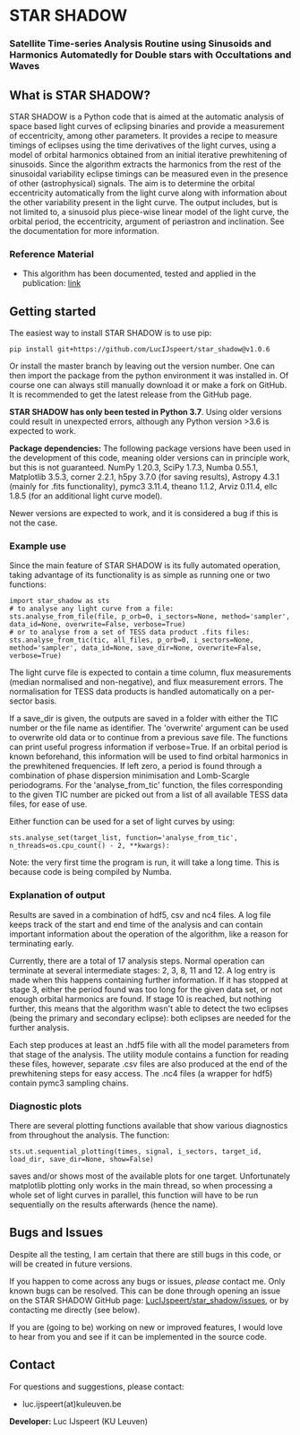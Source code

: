 # STAR SHADOW
### Satellite Time-series Analysis Routine using Sinusoids and Harmonics Automatedly for Double stars with Occultations and Waves


## What is STAR SHADOW?
STAR SHADOW is a Python code that is aimed at the automatic analysis of space based light curves of eclipsing binaries 
and provide a measurement of eccentricity, among other parameters. It provides a recipe to measure timings of eclipses 
using the time derivatives of the light curves, using a model of orbital harmonics obtained from an initial iterative 
prewhitening of sinusoids. Since the algorithm extracts the harmonics from the rest of the sinusoidal variability 
eclipse timings can be measured even in the presence of other (astrophysical) signals. The aim is to determine 
the orbital eccentricity automatically from the light curve along with information about the other variability present 
in the light curve. The output includes, but is not limited to, a sinusoid plus piece-wise linear model of 
the light curve, the orbital period, the eccentricity, argument of periastron and inclination. See the documentation 
for more information.


### Reference Material

* This algorithm has been documented, tested and applied in the publication: [link](link)


## Getting started

The easiest way to install STAR SHADOW is to use pip:

    pip install git+https://github.com/LucIJspeert/star_shadow@v1.0.6

Or install the master branch by leaving out the version number. 
One can then import the package from the python environment it was installed in. 
Of course one can always still manually download it or make a fork on GitHub. 
It is recommended to get the latest release from the GitHub page. 

**STAR SHADOW has only been tested in Python 3.7**. Using older versions could result in unexpected errors, 
although any Python version >3.6 is expected to work.

**Package dependencies:** The following package versions have been used in the development of this code, 
meaning older versions can in principle work, but this is not guaranteed. NumPy 1.20.3, SciPy 1.7.3, Numba 0.55.1, 
Matplotlib 3.5.3, corner 2.2.1, h5py 3.7.0 (for saving results), Astropy 4.3.1 (mainly for .fits functionality), 
pymc3 3.11.4, theano 1.1.2, Arviz 0.11.4, ellc 1.8.5 (for an additional light curve model).

Newer versions are expected to work, and it is considered a bug if this is not the case.


### Example use

Since the main feature of STAR SHADOW is its fully automated operation, taking advantage of its functionality is 
as simple as running one or two functions:

    import star_shadow as sts
    # to analyse any light curve from a file: 
    sts.analyse_from_file(file, p_orb=0, i_sectors=None, method='sampler', data_id=None, overwrite=False, verbose=True)
    # or to analyse from a set of TESS data product .fits files:
    sts.analyse_from_tic(tic, all_files, p_orb=0, i_sectors=None, method='sampler', data_id=None, save_dir=None, overwrite=False, verbose=True)

The light curve file is expected to contain a time column, flux measurements (median normalised and non-negative), 
and flux measurement errors. The normalisation for TESS data products is handled automatically on a per-sector basis. 

If a save_dir is given, the outputs are saved in a folder with either the TIC number or the file name as identifier. 
The 'overwrite' argument can be used to overwrite old data or to continue from a previous save file. The functions can 
print useful progress information if verbose=True. If an orbital period is known beforehand, this information 
will be used to find orbital harmonics in the prewhitened frequencies. If left zero, a period is found through 
a combination of phase dispersion minimisation and Lomb-Scargle periodograms. For the 'analyse_from_tic' function, 
the files corresponding to the given TIC number are picked out from a list of all available TESS data files, 
for ease of use.

Either function can be used for a set of light curves by using:

    sts.analyse_set(target_list, function='analyse_from_tic', n_threads=os.cpu_count() - 2, **kwargs):

Note: the very first time the program is run, it will take a long time. This is because code is being compiled by Numba.


### Explanation of output

Results are saved in a combination of hdf5, csv and nc4 files. A log file keeps track of the start and end time 
of the analysis and can contain important information about the operation of the algorithm, like a reason for 
terminating early.

Currently, there are a total of 17 analysis steps. Normal operation can terminate at several intermediate stages: 
2, 3, 8, 11 and 12. A log entry is made when this happens containing further information. If it has stopped at stage 3, 
either the period found was too long for the given data set, or not enough orbital harmonics are found. 
If stage 10 is reached, but nothing further, this means that the algorithm wasn't able to detect the 
two eclipses (being the primary and secondary eclipse): both eclipses are needed for the further analysis.

Each step produces at least an .hdf5 file with all the model parameters from that stage of the analysis. 
The utility module contains a function for reading these files, however, separate .csv files are also produced 
at the end of the prewhitening steps for easy access. The .nc4 files (a wrapper for hdf5) contain pymc3 sampling chains.


### Diagnostic plots

There are several plotting functions available that show various diagnostics from throughout the analysis. The function:

    sts.ut.sequential_plotting(times, signal, i_sectors, target_id, load_dir, save_dir=None, show=False)

saves and/or shows most of the available plots for one target. Unfortunately matplotlib plotting only works in
the main thread, so when processing a whole set of light curves in parallel, this function will have to be run 
sequentially on the results afterwards (hence the name).


## Bugs and Issues

Despite all the testing, I am certain that there are still bugs in this code, or will be created in future versions. 

If you happen to come across any bugs or issues, *please* contact me. Only known bugs can be resolved.
This can be done through opening an issue on the STAR SHADOW GitHub page: 
[LucIJspeert/star_shadow/issues](https://github.com/LucIJspeert/star_shadow/issues), 
or by contacting me directly (see below).

If you are (going to be) working on new or improved features, I would love to hear from you and see if it can be 
implemented in the source code.


## Contact

For questions and suggestions, please contact:

* luc.ijspeert(at)kuleuven.be

**Developer:** Luc IJspeert (KU Leuven)
